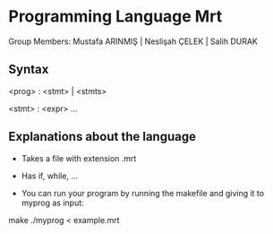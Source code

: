 # Programming Language Mrt
Group Members: 
Mustafa ARINMIŞ | Neslişah ÇELEK | Salih DURAK


## Syntax

\<prog\> : \<stmt\> | \<stmts\>

\<stmt\> : \<expr\> ...

## Explanations about the language

- Takes a file with extension .mrt
- Has if, while, ...

- You can run your program by running the makefile and giving it to myprog as input:

make
./myprog < example.mrt
